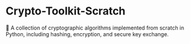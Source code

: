 # Crypto-Toolkit-Scratch
🔐 A collection of cryptographic algorithms implemented from scratch in Python, including hashing, encryption, and secure key exchange.
